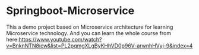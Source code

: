 # Springboot-Microservice
This a demo project based on Microservice architecture for learning Microservice technology.
And you can learn the whole course from here:https://www.youtube.com/watch?v=BnknNTN8icw&list=PL2pqmgXLgByKHhVD0p96V-arwnhHVyj-9&index=4
